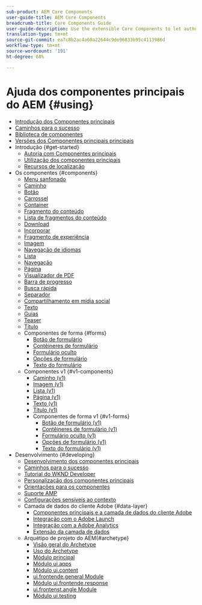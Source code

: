 ```yaml
---
sub-product: AEM Core Components
user-guide-title: AEM Core Components
breadcrumb-title: Core Components Guide
user-guide-description: Use the extensible Core Components to let authors easily create content.
translation-type: tm+mt
source-git-commit: ea7c8b2ac4a60a22644c9de96833b95c4113986d
workflow-type: tm+mt
source-wordcount: '191'
ht-degree: 68%

---
```



# Ajuda dos componentes principais do AEM {#using}

+ [Introdução dos Componentes principais](introduction.md)
+ [Caminhos para o sucesso](developing/success.md)
+ [Biblioteca de componentes](https://adobe.com/go/aem_cmp_library)
+ [Versões dos Componentes principais principais](versions.md)
+ Introdução {#get-started}
   + [Autoria com Componentes principais](get-started/authoring.md)
   + [Utilização dos componentes principais](get-started/using.md)
   + [Recursos de localização](get-started/localization.md)
+ Os componentes {#components}
   + [Menu sanfonado](components/accordion.md)
   + [Caminho](components/breadcrumb.md)
   + [Botão](components/button.md)
   + [Carrossel](components/carousel.md)
   + [Container](components/container.md)
   + [Fragmento do conteúdo](components/content-fragment-component.md)
   + [Lista de fragmentos do conteúdo](components/content-fragment-list.md)
   + [Download](components/download.md)
   + [Incorporar](components/embed.md)
   + [Fragmento de experiência](components/experience-fragment.md)
   + [Imagem](components/image.md)
   + [Navegação de idiomas](components/language-navigation.md)
   + [Lista](components/list.md)
   + [Navegação](components/navigation.md)
   + [Página](components/page.md)
   + [Visualizador de PDF](components/pdf-viewer.md)
   + [Barra de progresso](components/progress-bar.md)
   + [Busca rápida](components/quick-search.md)
   + [Separador](components/separator.md)
   + [Compartilhamento em mídia social](components/sharing.md)
   + [Texto](components/text.md)
   + [Guias](components/tabs.md)
   + [Teaser](components/teaser.md)
   + [Título](components/title.md)
   + Componentes de forma {#forms}
      + [Botão de formulário](components/forms/form-button.md)
      + [Contêineres de formulário](components/forms/form-container.md)
      + [Formulário oculto](components/forms/form-hidden.md)
      + [Opções de formulário](components/forms/form-options.md)
      + [Texto do formulário](components/forms/form-text.md)
   + Componentes v1 {#v1-components}
      + [Caminho (v1)](components/v1/breadcrumb-v1.md)
      + [Imagem (v1)](components/v1/image-v1.md)
      + [Lista (v1)](components/v1/list-v1.md)
      + [Página (v1)](components/v1/page-v1.md)
      + [Texto (v1)](components/v1/text-v1.md)
      + [Título (v1)](components/v1/title-v1.md)
      + Componentes de forma v1 {#v1-forms}
         + [Botão de formulário (v1)](components/v1/form-button-v1.md)
         + [Contêineres de formulário (v1)](components/v1/form-container-v1.md)
         + [Formulário oculto (v1)](components/v1/form-hidden-v1.md)
         + [Opções de formulário (v1)](components/v1/form-options-v1.md)
         + [Texto do formulário (v1)](components/v1/form-text-v1.md)
+ Desenvolvimento {#developing}
   + [Desenvolvimento dos componentes principais](developing/overview.md)
   + [Caminhos para o sucesso](developing/success.md)
   + [Tutorial do WKND Developer](https://docs.adobe.com/content/help/en/experience-manager-learn/getting-started-wknd-tutorial-develop/overview.html)
   + [Personalização dos componentes principais](developing/customizing.md)
   + [Orientações para os componentes](developing/guidelines.md)
   + [Suporte AMP](developing/amp.md)
   + [Configurações sensíveis ao contexto](developing/context-aware-configs.md)
   + Camada de dados do cliente Adobe {#data-layer}
      + [Componentes principais e a camada de dados do cliente Adobe](developing/data-layer/overview.md)
      + [Integração com o Adobe Launch](developing/data-layer/launch-integration.md)
      + [Integração com a Adobe Analytics](developing/data-layer/analytics-integration.md)
      + [Extensão da camada de dados](developing/data-layer/extending.md)
   + Arquétipo de projeto do AEM{#archetype}
      + [Visão geral do Archetype](developing/archetype/overview.md)
      + [Uso do Archetype](developing/archetype/using.md)
      + [Módulo principal](developing/archetype/core.md)
      + [Módulo ui.apps](developing/archetype/uiapps.md)
      + [Módulo ui.content](developing/archetype/uicontent.md)
      + [ui.frontende.general Module](developing/archetype/uifrontend.md)
      + [Módulo ui.frontende.response](developing/archetype/uifrontend-react.md)
      + [ui.frontenst.angle Module](developing/archetype/uifrontend-angular.md)
      + [Módulo ui.testing](developing/archetype/uitests.md)
